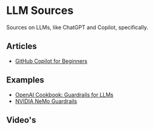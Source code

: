# LLM Sources

Sources on LLMs, like ChatGPT and Copilot, specifically.

## Articles

- [GitHub Copilot for Beginners](https://github.blog/ai-and-ml/github-copilot/github-for-beginners-how-to-get-llms-to-do-what-you-want/)

## Examples

- [OpenAI Cookbook: Guardrails for LLMs](https://cookbook.openai.com/examples/how_to_use_guardrails)
- [NVIDIA NeMo Guardrails](https://github.com/NVIDIA/NeMo-Guardrails)

## Video's
